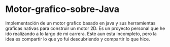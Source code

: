 # Motor-grafico-sobre-Java
Implementación de un motor grafico basado en java y sus herramientas graficas nativas para construir un motor 2D.
Es un proyecto personal que he ido realizando a lo largo de mi carrera. Este aun esta incompleto, pero la idea es
compartir lo que yo fui descubriendo y compartir lo que hice.
